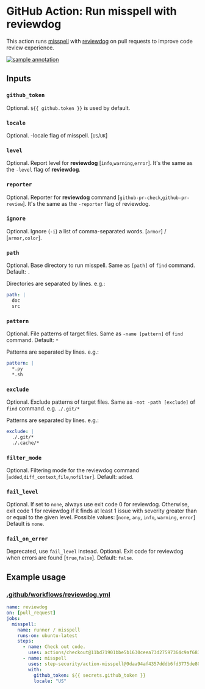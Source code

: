 # GitHub Action: Run misspell with reviewdog

This action runs [misspell](https://github.com/golangci/misspell) with
[reviewdog](https://github.com/reviewdog/reviewdog) on pull requests to improve
code review experience.

[![sample annotation](https://user-images.githubusercontent.com/3797062/64926127-b8b0bc00-d834-11e9-97d5-5b6aa06dc573.png)](https://github.com/step-security/action-misspell/pull/1/files)

## Inputs

### `github_token`

Optional. `${{ github.token }}` is used by default.

### `locale`

Optional. -locale flag of misspell. [`US`/`UK`]

### `level`

Optional. Report level for **reviewdog** [`info`,`warning`,`error`].
It's the same as the `-level` flag of **reviewdog**.

### `reporter`

Optional. Reporter for **reviewdog** command [`github-pr-check`,`github-pr-review`].
It's the same as the `-reporter` flag of reviewdog.

### `ignore`

Optional. Ignore (`-i`) a list of comma-separated words.  [`armor`] / [`armor,color`].

### `path`

Optional. Base directory to run misspell. Same as `[path]` of `find` command. Default: `.`

Directories are separated by lines. e.g.:
```yml
path: |
  doc
  src
```

### `pattern`

Optional. File patterns of target files. Same as `-name [pattern]` of `find` command. Default: `*`

Patterns are separated by lines. e.g.:
```yml
pattern: |
  *.py
  *.sh
```

### `exclude`

Optional. Exclude patterns of target files. Same as `-not -path [exclude]` of `find` command.
e.g. `./.git/*`

Patterns are separated by lines. e.g.:
```yml
exclude: |
  ./.git/*
  ./.cache/*
```

### `filter_mode`

Optional. Filtering mode for the reviewdog command [`added`,`diff_context`,`file`,`nofilter`]. Default: `added`.

### `fail_level`

Optional. If set to `none`, always use exit code 0 for reviewdog.
Otherwise, exit code 1 for reviewdog if it finds at least 1 issue with severity greater than or equal to the given level.
Possible values: [`none`, `any`, `info`, `warning`, `error`]
Default is `none`.

### `fail_on_error`

Deprecated, use `fail_level` instead.
Optional. Exit code for reviewdog when errors are found [`true`,`false`]. Default: `false`.

## Example usage

### [.github/workflows/reviewdog.yml](.github/workflows/reviewdog.yml)

```yml
name: reviewdog
on: [pull_request]
jobs:
  misspell:
    name: runner / misspell
    runs-on: ubuntu-latest
    steps:
      - name: Check out code.
        uses: actions/checkout@11bd71901bbe5b1630ceea73d27597364c9af683 # v4.2.2
      - name: misspell
        uses: step-security/action-misspell@9daa94af4357dddb6fd3775de806bc0a8e98d3e4 # v1.26.3
        with:
          github_token: ${{ secrets.github_token }}
          locale: "US"
```
